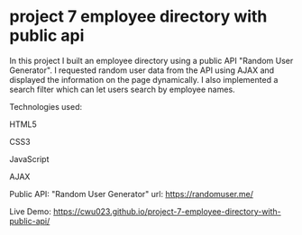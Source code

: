 # project 7 employee directory with public api

In this project I built an employee directory using a public API "Random User Generator". I requested random user data from the API using AJAX and displayed the information on the page dynamically. I also implemented a search filter which can let users search by employee names.

Technologies used:

HTML5

CSS3

JavaScript

AJAX

Public API: "Random User Generator" url: https://randomuser.me/

Live Demo: https://cwu023.github.io/project-7-employee-directory-with-public-api/
